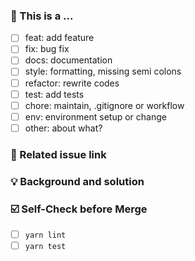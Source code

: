 ### 🤔 This is a ...

- [ ] feat: add feature
- [ ] fix: bug fix
- [ ] docs: documentation
- [ ] style: formatting, missing semi colons
- [ ] refactor: rewrite codes
- [ ] test: add tests
- [ ] chore: maintain, .gitignore or workflow
- [ ] env: environment setup or change
- [ ] other: about what?

### 🔗 Related issue link

<!--
1. Put the related issue or discussion links here.
2. close #xxxx or fix #xxxx for instance.
-->

### 💡 Background and solution

<!--
1. Describe the problem and the scenario.
2. GIF or snapshot should be provided if includes UI/interactive modification.
3. How to fix the problem, and list the final API implementation and usage sample if that is a new feature.
-->

### ☑️ Self-Check before Merge

- [ ] `yarn lint`
- [ ] `yarn test`
